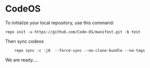 CodeOS
========

To initialize your local repository, use this command:

	repo init -u https://github.com/Code-OS/manifest.git -b test
        
Then sync  codeos
        
        repo sync -c -j8  --force-sync --no-clone-bundle --no-tags

We are ready....
